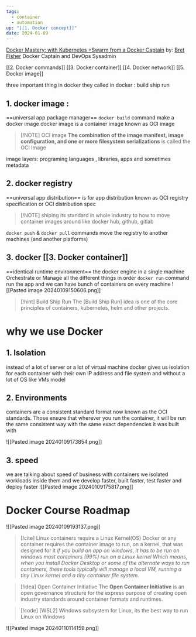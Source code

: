 ```yaml
---
tags:
  - container
  - automation
up: "[[1. Docker concept]]"
date: 2024-01-09
---
```

[Docker Mastery: with Kubernetes +Swarm from a Docker Captain](https://www.udemy.com/course/docker-mastery/)
by: [Bret Fisher](https://www.udemy.com/user/bretfisher/) Docker Captain and DevOps Sysadmin

[[2. Docker commands]]
[[3. Docker container]]
[[4. Docker network]]
[[5. Docker image]]

three important thing in docker 
they called in docker : build ship run
## 1. docker image : 
==universal app package manager==
`docker build` command make a docker image
docker image is a container image known as OCI image
> [!NOTE] OCI image
> **The combination of the image manifest, image configuration, and one or more filesystem serializations** is called the OCI Image
> 
image layers: programing languages , libraries, apps and sometimes metadata

## 2. docker registry
==universal app distribution==
is for app distribution known as OCI registry specification or OCI distribution spec
> [!NOTE] shiping
> its standard in whole industry to how to move container images around
like docker hub, github, gitlab

`docker push` & `docker pull` commands move the registry to another machines (and another platforms)

## 3. docker [[3. Docker container]]
==identical runtime environment==
the docker engine in a single machine Orchestrate or Manage all the different things in order
`docker run` command run the app 
and we can have bunch of containers on every machine
![[Pasted image 20240109150606.png]]


> [!hint] Build Ship Run
>  The [Build Ship Run] idea is one of the core principles of containers, kubernetes, helm and other projects.


# why we use Docker
## 1. Isolation
instead of a lot of server or a lot of virtual machine docker gives us isolation for each container with their own IP address and file system and without a lot of OS like VMs model
## 2. Environments
containers are a consistent standard format now known as the OCI standards. Those ensure that wherever you run the container, it will be run the same consistent way with the same exact dependencies it was built with

![[Pasted image 20240109173854.png]]

## 3. speed
we are talking about speed of  business
with containers we isolated workloads inside them and we develop faster, built faster, test faster and deploy faster
![[Pasted image 20240109175817.png]]

# Docker Course Roadmap
![[Pasted image 20240109193137.png]]

  > [!cite] Linux containers require a Linux Kernel(OS) 
>  Docker or any container requires the container image to run, on a kernel, that was designed for it
>  *if you build an app on windows, it has to be run on windows*
>  *most containers (99%) run on a Linux kernel Which means, when you install Docker Desktop or some of the alternate ways to run containers, these tools typically will manage a local VM, running a tiny Linux kernel and a tiny container file system.*

> [!idea] Open Container Initiative
The **Open Container Initiative** is an open governance structure for the express purpose of creating open industry standards around container formats and runtimes. 

> [!code] [WSL2]
> Windows subsystem for Linux, its the best way to run Linux on Windows

![[Pasted image 20240110114159.png]]

